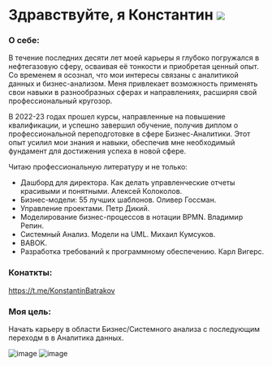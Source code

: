 
# Здравствуйте, я Константин ![](https://github.com/blackcater/blackcater/raw/main/images/Hi.gif) 
### О себе: 
В течение последних десяти лет моей карьеры я глубоко погружался в нефтегазовую сферу, осваивая её тонкости и приобретая ценный опыт. Со временем я осознал, что мои интересы связаны с аналитикой данных и бизнес-анализом. Меня привлекает возможность применять свои навыки в разнообразных сферах и направлениях, расширяя свой профессиональный кругозор.

В 2022-23 годах прошел курсы, направленные на повышение квалификации, и успешно завершил обучение, получив диплом о профессиональной переподготовке в сфере Бизнес-Аналитики. Этот опыт усилил мои знания и навыки, обеспечив мне необходимый фундамент для достижения успеха в новой сфере.

Читаю профессиональную литературу и не только:
- Дашборд для директора. Как делать управленческие отчеты красивыми и понятными. Алексей Колоколов.
- Бизнес-модели: 55 лучших шаблонов. Оливер Госсман.
- Управление проектами. Петр Дикий.
- Моделирование бизнес-процессов в нотации BPMN. Владимир Репин.
- Системный Анализ. Модели на UML. Михаил Кумсуков.
- BABOK.
- Разработка требований к программному обеспечению. Карл Вигерс.
### Конаткты: 
https://t.me/KonstantinBatrakov

### Моя цель: 
Начать карьеру в области Бизнес/Системного анализа с последующим переходм в в Аналитика данных.

![image](https://github.com/KonstantinBatrakov/KonstantinBatrakov/assets/118470335/dac0d186-21b6-44e0-bceb-466d56522675)
![image](https://github.com/KonstantinBatrakov/KonstantinBatrakov/assets/118470335/74e94f31-86ea-4bb1-ac6c-7279005955b8)



<!--
**KonstantinBatrakov/KonstantinBatrakov** is a ✨ _special_ ✨ repository because its `README.md` (this file) appears on your GitHub profile.

Here are some ideas to get you started:

- 🔭 I’m currently working on ...
- 🌱 I’m currently learning ...
- 👯 I’m looking to collaborate on ...
- 🤔 I’m looking for help with ...
- 💬 Ask me about ...
- 📫 How to reach me: ...
- 😄 Pronouns: ...
- ⚡ Fun fact: ...
-->
